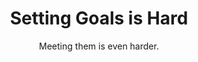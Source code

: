 ---
layout: post
title: "Setting Goals is Hard"
subtitle: "Meeting them is even harder."
header-img: "goals.jpg"
tag: rage
collection: "Rage"
collection-url: "/rage"
---
